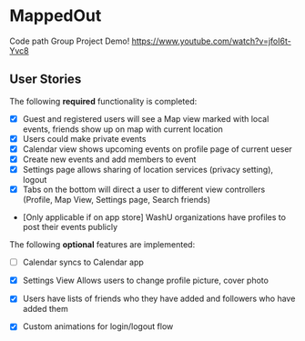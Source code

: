 # MappedOut
Code path Group Project
Demo! https://www.youtube.com/watch?v=jfoI6t-Yvc8

## User Stories

The following **required** functionality is completed:

- [x] Guest and registered users will see a Map view marked with local events, friends show up on map with current location
- [x] Users could make private events
- [x] Calendar view shows upcoming events on profile page of current ueser
- [x] Create new events and add members to event 
- [x] Settings page allows sharing of location services (privacy setting), logout 
- [x] Tabs on the bottom will direct a user to different view controllers (Profile, Map View, Settings page, Search friends)
- [Only applicable if on app store] WashU organizations have profiles to post their events publicly

The following **optional** features are implemented:


- [ ] Calendar syncs to Calendar app
- [x] Settings View Allows users to change profile picture, cover photo
- [x] Users have lists of friends who they have added and followers who have added them 
- [x] Custom animations for login/logout flow



